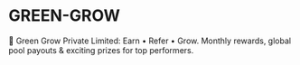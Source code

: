 # GREEN-GROW
🚀 Green Grow Private Limited: Earn • Refer • Grow. Monthly rewards, global pool payouts &amp; exciting prizes for top performers.
